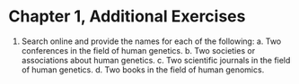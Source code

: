 # Chapter 1, Additional Exercises

1. Search online and provide the names for each of the following:
    a. Two conferences in the field of human genetics.
    b. Two societies or associations about human genetics.
    c. Two scientific journals in the field of human genetics.
    d. Two books in the field of human genomics.
